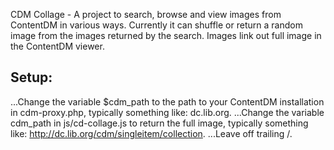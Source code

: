 CDM Collage - A project to search, browse and view images from ContentDM in various ways.  Currently it can shuffle or return
a random image from the images returned by the search.  Images link out full image in the ContentDM viewer.

## Setup:

...Change the variable $cdm_path to the path to your ContentDM installation in cdm-proxy.php, typically something like: dc.lib.org.
...Change the variable cdm_path in js/cd-collage.js to return the full image, typically something like: http://dc.lib.org/cdm/singleitem/collection.
...Leave off trailing /.